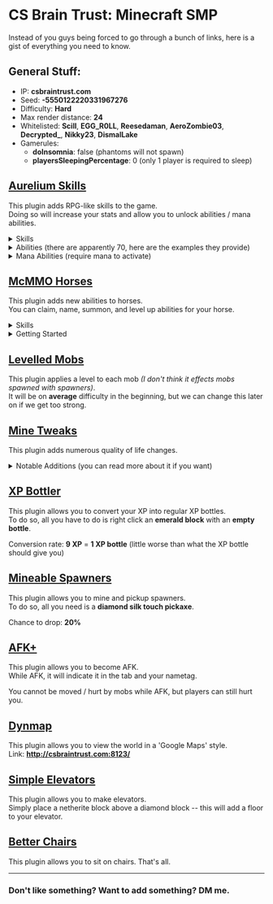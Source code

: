 # CS Brain Trust: Minecraft SMP
Instead of you guys being forced to go through a bunch of links, here is a gist of everything you need to know.

## General Stuff:
- IP: **csbraintrust.com**
- Seed: **-5550122220331967276**
- Difficulty: **Hard**
- Max render distance: **24**
- Whitelisted: **Scill**, **EGG_R0LL**, **Reesedaman**, **AeroZombie03**, **Decrypted_**, **Nikky23**, **DismalLake**
- Gamerules:
  - **doInsomnia**: false (phantoms will not spawn)
  - **playersSleepingPercentage**: 0 (only 1 player is required to sleep)

## [Aurelium Skills](https://www.spigotmc.org/resources/aurelium-skills-advanced-skills-stats-abilities-and-more.81069/)

This plugin adds RPG-like skills to the game.  
Doing so will increase your stats and allow you to unlock abilities / mana abilities.

<details><summary>Skills</summary><p>

- **Farming**: Harvest crops to earn Farming XP
- **Foraging**:  Cut trees to earn Foraging XP
- **Mining**: Mine stone and ores to earn Mining XP  
- **Fishing**: Catch fish to earn Fishing XP  
- **Excavation**: Dig with a shovel to earn Excavation XP  
- **Archery**: Shoot mobs and players with a bow to earn Archery XP
- **Defense**: Take damage from entities to earn Defense XP
- **Fighting**: Fight mobs with melee weapons to earn Fighting XP
- **Endurance**: Walk and run to earn Endurance XP
- **Agility**: Jump and take fall damage to earn Agility XP
- **Alchemy**: Brew potions to earn Alchemy XP
- **Enchanting**: Enchant items and books to earn Enchanting XP
- **Sorcery**: Use mana abilities to earn Sorcery XP
- **Healing**: Drink and splash potions to earn Healing XP
- **Forging**: Combine and apply books in an anvil to earn Forging XP

</p></details>

<details><summary>Abilities (there are apparently 70, here are the examples they provide)</summary><p>

- **Bountiful Harvest**: Chance to get double drops from crops
- **Shredder**: Chance to deal triple durability damage with axes
- **Pick Master**: Deal more damage with pickaxes
- **Treasure Hunter**: Chance to get rare loot from fishing (customizable loot tables)
- **Piercing**: Chance for arrows to pierce through mobs
- **No Debuff**: Chance to negative a harmful potion effect from being applied
- **Bleed**: Chance to make the enemy bleed, dealing damage every few seconds
- **Meal Steal**: Chance to steal 1 hunger point when attacking a player
- **Thunder Fall**: When sneaking during a fall, you have a chance to deal a percentage of the fall damage expected to mobs in a 3 block radius
- **Alchemist**: Potions you brew have a longer duration
- **Life Steal**: Heal a percentage of the max HP of hostile mobs and players you kill

</p></details>

<details><summary>Mana Abilities (require mana to activate)</summary><p>

- **Replenish**: Replants crops automatically for a certain duration. Right-click with a hoe and break a crop to activate. Works with wheat, carrots, potatoes, nether wart, and beetroot.
- **Treecapitator**: Breaks entire trees instantly for a certain duration. Right-click with an axe and break a log to activate. Works best with oak, birch, and spruce trees (One block wide). The algorithm is not final and will be improved later on to work perfectly with all tree types.
- **Speed Mine**: Gives Haste 10 for a certain duration. Right-click with a pickaxe and break stone or an ore to activate.
- **Sharp Hook**: Deal damage to a hooked entity when left-clicking with a fishing rod'
- **Terraform**: Break blocks instantly in a 4 block radius in the same layer when digging. You must use a shovel and extra blocks broken must be the same type and in a single connected vein. Right click shovel and dig block to activate.
- **Charged Shot**: Arrows you shoot will deal more damage based on how far the bow was pulled back, consuming mana in the process. Does more damage per mana consumed. Left click a bow to toggle charged shot mode.
- **Absorption**: Incoming damage will decrease mana by 2x Minecraft damage instead of your health. Mana will not regenerate while Absorption is active. Left click shield and take damage to activate.
- **Lightning Blade**: Increases attack speed by _% for _ seconds. Right click sword and attack mob to activate.

</p></details>

## [McMMO Horses](https://www.spigotmc.org/resources/mcmmohorses.46301/)

This plugin adds new abilities to horses.  
You can claim, name, summon, and level up abilities for your horse.

<details><summary>Skills</summary><p>

- **Swiftness**: Increases the speed of your horse
- **Agility**: Increases the change of dodging attacks
- **Vitality**: Increases the health of your horse
- **Wrath**: Temporarily disables damage and increases speed

</p></details>

<details><summary>Getting Started</summary><p>

- To get started, claim a horse by taming it and giving it a saddle. Then, while riding it, use **/h claim**.
- To level up your horse stats, ride for long distances for a Swiftness increase. To increase it's health, wrath, or agility, let your horse take damage.
- To heal your horse, give them sugar, apples, carrots, golden apples, or golden carrots.
- To view your horses stats, use **/h stats**.
- To protect your horse from damage when you are not riding it, use **/h protect**.
- When you disconnect from the server, your horse will despawn to protect it. When you join the server again, use **/h summon** to summon your horse again.
- If you wish to rename your horse, use **/h set name [name]**.

</p></details>

## [Levelled Mobs](https://www.spigotmc.org/resources/levelledmobs.74304/)

This plugin applies a level to each mob *(I don't think it effects mobs spawned with spawners)*.  
It will be on **average** difficulty in the beginning, but we can change this later on if we get too strong.

## [Mine Tweaks](https://www.spigotmc.org/resources/minetweaks.96757/)

This plugin adds numerous quality of life changes.

<details><summary>Notable Additions (you can read more about it if you want)</summary><p>

- Most crops can be **grown with bonemeal** (cactus, sugarcane, netherwart).
- You can **harvest crops by right clicking them**, reverting them back to stage 1.
- **Trowel tool**: Places a random block from your hotbar (so you can put like all cobblestone if you need to use a lot of it).
- **Middle click** a crafting table in your inventory to **open it**. You no longer have to place 1 million crafting tables (*ahem* Reese).
- Water bucket + infinity book = **infinite water bucket**.
- You can **color code** items with anvils.
- You can **dye the name of named mobs**.
- Withers health is **doubled**.
- Withers spawn **skeleton minions** when it reaches half health.
- Prevents any non-player entity from **trampling farmland**.
- Wandering traders aren't **completely useless**.
- **Announces the location** of wandering trader spawns to all players.
- And more (check out the page about if you're interested).
  
</p></details>

## [XP Bottler](https://www.spigotmc.org/resources/xp-bottler-1-15-2-1-19-3.75989/)

This plugin allows you to convert your XP into regular XP bottles.  
To do so, all you have to do is right click an **emerald block** with an **empty bottle**.  

Conversion rate: **9 XP** = **1 XP bottle** (little worse than what the XP bottle should give you)

## [Mineable Spawners](https://www.spigotmc.org/resources/mineablespawners-1-8-1-18-silkspawners-alternative.59921/)

This plugin allows you to mine and pickup spawners.  
To do so, all you need is a **diamond silk touch pickaxe**.

Chance to drop: **20%**

## [AFK+](https://www.spigotmc.org/resources/afk.35065/)

This plugin allows you to become AFK.  
While AFK, it will indicate it in the tab and your nametag.  

You cannot be moved / hurt by mobs while AFK, but players can still hurt you.

## [Dynmap](https://www.spigotmc.org/resources/dynmap%C2%AE.274/)

This plugin allows you to view the world in a 'Google Maps' style.  
Link: **http://csbraintrust.com:8123/**

## [Simple Elevators](https://www.spigotmc.org/resources/simple-elevators-1-8-1-19.44462/)

This plugin allows you to make elevators.  
Simply place a netherite block above a diamond block -- this will add a floor to your elevator.

## [Better Chairs](https://www.spigotmc.org/resources/betterchairs-remastered.84809/)

This plugin allows you to sit on chairs. That's all.

---

### Don't like something? Want to add something? DM me.
